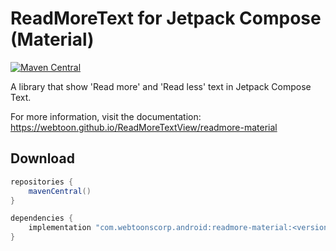 # ReadMoreText for Jetpack Compose (Material)

[![Maven Central](https://img.shields.io/maven-central/v/com.webtoonscorp.android/readmore-material)](https://search.maven.org/artifact/com.webtoonscorp.android/readmore-material)

A library that show 'Read more' and 'Read less' text in Jetpack Compose Text.

For more information, visit the documentation: https://webtoon.github.io/ReadMoreTextView/readmore-material

## Download

```groovy
repositories {
    mavenCentral()
}

dependencies {
    implementation "com.webtoonscorp.android:readmore-material:<version>"
}
```
